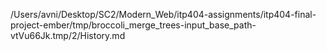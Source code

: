 /Users/avni/Desktop/SC2/Modern_Web/itp404-assignments/itp404-final-project-ember/tmp/broccoli_merge_trees-input_base_path-vtVu66Jk.tmp/2/History.md